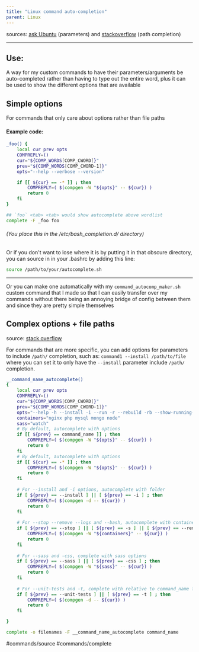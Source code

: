```yaml
---
title: "Linux command auto-completion"
parent: Linux
---
```

sources: [ask Ubuntu](<https://askubuntu.com/questions/68175/how-to-create-script-with-auto-complete>) (parameters) and [stackoverflow](<https://stackoverflow.com/questions/44441249/how-to-autocomplete-a-bash-commandline-with-file-paths>) (path completion)
___
## Use:
A way for my custom commands to have their parameters/arguments be auto-completed rather than having to type out the entire word, plus it can be used to show the different options that are available
## Simple options
For commands that only care about options rather than file paths
#### Example code:
```bash
_foo() {
	local cur prev opts
	COMPREPLY=()
	cur="${COMP_WORDS[COMP_CWORD]}"
	prev="${COMP_WORDS[COMP_CWORD-1]}"
	opts="--help --verbose --version"

	if [[ ${cur} == -* ]] ; then
		COMPREPLY=( $(compgen -W "${opts}" -- ${cur}) )
		return 0
	fi
}

## `foo` <tab> <tab> would show autocomplete above wordlist
complete -F _foo foo
```
###### (You place this in the /etc/bash_completion.d/ directory)
Or if you don't want to lose where it is by putting it in that obscure directory, you can source in in your .bashrc by adding this line:
```bash
source /path/to/your/autocomplete.sh
```
___
Or you can make one automatically with my `command_autocomp_maker.sh` custom command that I made so that I can easily transfer over my commands without there being an annoying bridge of config between them and since they are pretty simple themselves
## Complex options + file paths
source: [stack overflow](<https://stackoverflow.com/questions/44441249/how-to-autocomplete-a-bash-commandline-with-file-paths>)

For commands that are more specific, you can add options for parameters to include `/path/` completion, such as: `command1 --install /path/to/file` where you can set it to only have the `--install` parameter include `/path/` completion.
```bash
__command_name_autocomplete()
{
	local cur prev opts
	COMPREPLY=()
	cur="${COMP_WORDS[COMP_CWORD]}"
	prev="${COMP_WORDS[COMP_CWORD-1]}"
	opts="--help -h --install -i --run -r --rebuild -rb --show-running-containers -ps --stop -s --remove -rm --logs -l --bash -b --sass -css --unit-tests -t"
	containers="nginx php mysql mongo node"
	sass="watch"
	# By default, autocomplete with options
	if [[ ${prev} == command_name ]] ; then
		COMPREPLY=( $(compgen -W "${opts}" -- ${cur}) )	
		return 0
	fi
	# By default, autocomplete with options
	if [[ ${cur} == -* ]] ; then
		COMPREPLY=( $(compgen -W "${opts}" -- ${cur}) )
		return 0	
	fi
	
	# For --install and -i options, autocomplete with folder
	if [ ${prev} == --install ] || [ ${prev} == -i ] ; then
		COMPREPLY=( $(compgen -d -- ${cur}) )
		return 0	
	fi
	
	# For --stop --remove --logs and --bash, autocomplete with containers
	if [ ${prev} == --stop ] || [ ${prev} == -s ] || [ ${prev} == --remove ] || [ ${prev} == -rm ] || [ ${prev} == --logs ] || [ ${prev} == -l ] || [ ${prev} == --bash ] || [ ${prev} == -b ] ; then
		COMPREPLY=( $(compgen -W "${containers}" -- ${cur}) )
		return 0
	fi
	
	# For --sass and -css, complete with sass options
	if [ ${prev} == --sass ] || [ ${prev} == -css ] ; then
		COMPREPLY=( $(compgen -W "${sass}" -- ${cur}) )
		return 0
	fi
	
	# For --unit-tests and -t, complete with relative to command_name folder paths
	if [ ${prev} == --unit-tests ] || [ ${prev} == -t ] ; then
		COMPREPLY=( $(compgen -d -- ${cur}) )
		return 0
	fi

}

complete -o filenames -F __command_name_autocomplete command_name
```


#commands/source #commands/complete
